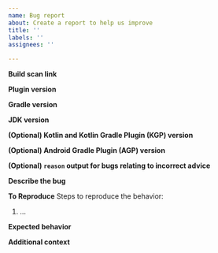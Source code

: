 ```yaml
---
name: Bug report
about: Create a report to help us improve
title: ''
labels: ''
assignees: ''

---
```


**Build scan link**
<!-- Optional, but highly encouraged if you want your bug addressed more quickly -->

**Plugin version**
<!-- Please always try the latest. -->

**Gradle version**
<!-- Please indicate the version of Gradle used by your project. The **minimum supported version of Gradle for this plugin is 7.4.** -->

**JDK version**
<!-- Please indicate the version of the JDK used by your project. The **minimum supported version of Java for this plugin is 11.** -->

**(Optional) Kotlin and Kotlin Gradle Plugin (KGP) version**
<!-- Please indicate the version of Kotlin and KGP used by your project, if it's a Kotlin project. -->

**(Optional) Android Gradle Plugin (AGP) version**
<!-- Please indicate the version of AGP used by your project, if it's an Android project. The **minimum supported version of Android for this plugin is 7.4.2.** -->

**(Optional) `reason` output for bugs relating to incorrect advice**
<!-- If you think some bit of advice is incorrect, including the output of
`./gradlew <module>:reason --id <dependency>`
-->

**Describe the bug**
<!-- A clear and concise description of what the bug is. -->

**To Reproduce**
Steps to reproduce the behavior:
1. ...

**Expected behavior**
<!-- A clear and concise description of what you expected to happen. -->

**Additional context**
<!-- Add any other context about the problem here. -->
